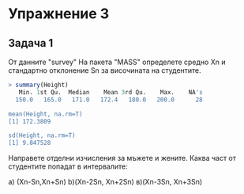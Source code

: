 # Упражнение 3
## Задача 1

От данните "survey" На пакета "МАSS" определете средно Хn и стандартно отклонение Sn за височината на студентите.
```R
> summary(Height)
   Min. 1st Qu.  Median    Mean 3rd Qu.    Max.    NA's 
  150.0   165.0   171.0   172.4   180.0   200.0      28 

mean(Height, na.rm=T)
[1] 172.3809

sd(Height, na.rm=T)
[1] 9.847528
```
Направете отделни изчисления за мъжете и жените. 
Каква част от студентите попадат в интервалите:


а) (Хn-Sn,Xn+Sn)
b)(Xn-2Sn, Xn+2Sn)
в)(Xn-3Sn, Xn+3Sn)
